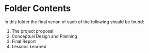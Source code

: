 # Folder Contents

In this folder the final verion of each of the following should be found:

1. The project proposal
2. Conceptual Design and Planning
3. Final Report
4. Lessons Learned
